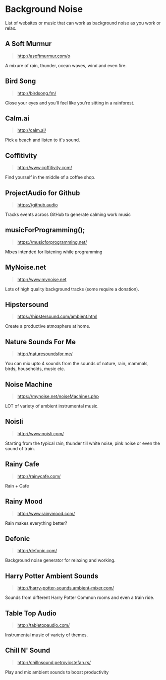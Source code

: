 # Background Noise
List of websites or music that can work as background noise as you work or relax.

## A Soft Murmur
> http://asoftmurmur.com/o

A mixure of rain, thunder, ocean waves, wind and even fire.

## Bird Song
> http://birdsong.fm/

Close your eyes and you'll feel like you're sitting in a rainforest.

## Calm.ai
> http://calm.ai/

Pick a beach and listen to it's sound.

## Coffitivity
> http://www.coffitivity.com/

Find yourself in the middle of a coffee shop.

## ProjectAudio for Github
> https://github.audio

Tracks events across GitHub to generate calming work music

## musicForProgramming();
> https://musicforprogramming.net/

Mixes intended for listening while programming

## MyNoise.net
> http://www.mynoise.net

Lots of high quality background tracks (some require a donation).

## Hipstersound
>https://hipstersound.com/ambient.html

Create a productive atmosphere at home.


## Nature Sounds For Me
> http://naturesoundsfor.me/

You can mix upto 4 sounds from the sounds of nature, rain, mammals, birds, households, music etc.

## Noise Machine
> https://mynoise.net/noiseMachines.php

LOT of variety of ambient instrumental music.

## Noisli
> http://www.noisli.com/

Starting from the typical rain, thunder till white noise, pink noise or even the sound of train.

## Rainy Cafe
> http://rainycafe.com/

Rain + Cafe

## Rainy Mood
> http://www.rainymood.com/

Rain makes everything better?

## Defonic
> http://defonic.com/

Background noise generator for relaxing and working.

## Harry Potter Ambient Sounds
>http://harry-potter-sounds.ambient-mixer.com/

Sounds from different Harry Potter Common rooms and even a train ride.

## Table Top Audio
> http://tabletopaudio.com/

Instrumental music of variety of themes.

## Chill N' Sound
> http://chillnsound.petrovicstefan.rs/

Play and mix ambient sounds to boost productivity
